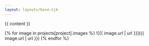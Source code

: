 ```yaml
---
layout: layouts/base.njk
---
```


{{ content }}

{% for image in projects[project].images %}
![{{ image.url | url }}]({{ image.url | url }})
{% endfor %}
